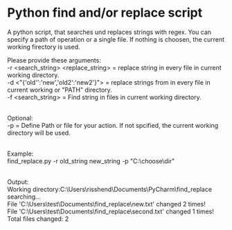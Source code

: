 # Python find and/or replace script
A python script, that searches und replaces strings with regex. You can specify a path of operation or a single file. If nothing is choosen, the current working firectory is used.<br>

Please provide these arguments:<br>
-r <search_string> <replace_string> = replace string in every file in current working directory.<br>
-d <"{\'old'':\'new\',\'old2\':\'new2\'}"> = replace strings from <DICT> in every file in current working or "PATH" directory.<br>
-f <search_string> = Find string in files in current working directory.<br><br>

Optional:<br>
-p <PATH> = Define Path or file for your action. If not spcified, the current working directory will be used.<br><br>

Example:<br>
find_replace.py -r old_string new_string -p "C:\choose\dir"<br><br>

Output:<br>
Working directory:C:\Users\risshend\Documents\PyCharm\find_replace<br>
searching...<br>
File 'C:\Users\test\Documents\find_replace\new.txt' changed 2 times!<br>
File 'C:\Users\test\Documents\find_replace\second.txt' changed 1 times!<br>
Total files changed: 2<br>
